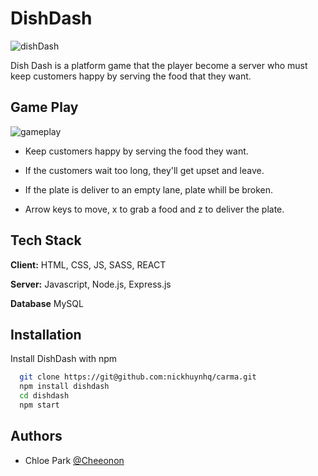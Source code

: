 
# DishDash

![dishDash](https://user-images.githubusercontent.com/87233311/193020033-5f4cac40-39a4-4553-bf7e-ab101af364a0.png)


Dish Dash is a platform game that the player become a server who must keep customers happy by serving the food that they want.


## Game Play

![gameplay](https://user-images.githubusercontent.com/87233311/193019994-5ae9a7e1-b92e-47a2-8fc8-91fa06a87e06.png)

* Keep customers happy by serving the food they want.

* If the customers wait too long, they'll get upset and leave.

* If the plate is deliver to an empty lane, plate whill be broken.

* Arrow keys to move, x to grab a food and z to deliver the plate. 



## Tech Stack

**Client:** HTML, CSS, JS, SASS, REACT

**Server:** Javascript, Node.js, Express.js

**Database** MySQL




## Installation

Install DishDash with npm

```bash
  git clone https://git@github.com:nickhuynhq/carma.git
  npm install dishdash
  cd dishdash
  npm start
```


## Authors

-  Chloe Park [@Cheeonon](https://www.github.com/Cheeonon)

